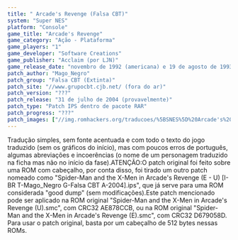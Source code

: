 ```yaml
---
title: " Arcade's Revenge (Falsa CBT)"
system: "Super NES"
platform: "Console"
game_title: "Arcade's Revenge"
game_category: "Ação - Plataforma"
game_players: "1"
game_developer: "Software Creations"
game_publisher: "Acclaim (por LJN)"
game_release_date: "novembro de 1992 (americana) e 19 de agosto de 1993 (européia)"
patch_author: "Mago_Negro"
patch_group: "Falsa CBT (Extinta)"
patch_site: "//www.grupocbt.cjb.net/ (fora do ar)"
patch_version: "???"
patch_release: "31 de julho de 2004 (provavelmente)"
patch_type: "Patch IPS dentro de pacote RAR"
patch_progress: "???"
patch_images: ["//img.romhackers.org/traducoes/%5BSNES%5D%20Arcade's%20Revenge%20-%20Falsa%20CBT%20-%201.png","//img.romhackers.org/traducoes/%5BSNES%5D%20Arcade's%20Revenge%20-%20Falsa%20CBT%20-%202.png","//img.romhackers.org/traducoes/%5BSNES%5D%20Arcade's%20Revenge%20-%20Falsa%20CBT%20-%203.png"]
---
```

Tradução simples, sem fonte acentuada e com todo o texto do jogo traduzido (sem os gráficos do início), mas com poucos erros de português, algumas abreviações e incoerências (o nome de um personagem traduzido na ficha mas não no início da fase).ATENÇÃO:O patch original foi feito sobre uma ROM com cabeçalho, por conta disso, foi tirado um outro patch nomeado como "Spider-Man and the X-Men in Arcade's Revenge (E - U) [I-BR T-Mago_Negro G-Falsa CBT A-2004].ips", que já serve para uma ROM considerada "good dump" (sem modificações).Este patch mencionado pode ser aplicado na ROM original "Spider-Man and the X-Men in Arcade's Revenge (U).smc", com CRC32 AE878CCB, ou na ROM original "Spider-Man and the X-Men in Arcade's Revenge (E).smc", com CRC32 D679058D. Para usar o patch original, basta por um cabeçalho de 512 bytes nessas ROMs.